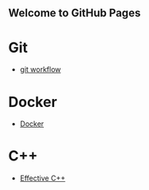 ## Welcome to GitHub Pages

# Git 

- [git workflow](git.html)

# Docker

- [Docker](docker/index.md)

# C++

- [Effective C++](effectivecpp/section2.md)

